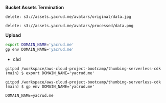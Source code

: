 
**Bucket Assets Termination**

```
delete: s3://assets.yacrud.me/avatars/original/data.jpg

delete: s3://assets.yacrud.me/avatars/processed/data.png

```


**Upload**
```sh
export DOMAIN_NAME='yacrud.me'
gp env DOMAIN_NAME='yacrud.me' 
```


- càd

```
gitpod /workspace/aws-cloud-project-bootcamp/thumbing-serverless-cdk (main) $ export DOMAIN_NAME='yacrud.me'

gitpod /workspace/aws-cloud-project-bootcamp/thumbing-serverless-cdk (main) $ gp env DOMAIN_NAME='yacrud.me'

DOMAIN_NAME=yacrud.me
```